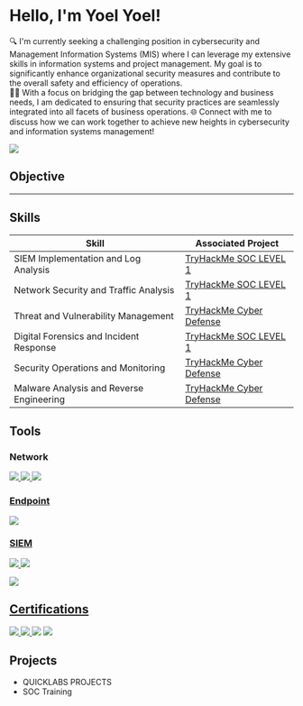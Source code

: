 # Hello, I'm Yoel Yoel!
🔍 I'm currently seeking a challenging position in cybersecurity and Management Information Systems (MIS) where I can leverage my extensive skills in information systems and project management. My goal is to significantly enhance organizational security measures and contribute to the overall safety and efficiency of operations.                                           
👨‍💻 With a focus on bridging the gap between technology and business needs, I am dedicated to ensuring that security practices are seamlessly integrated into all facets of business operations.
🌐 Connect with me to discuss how we can work together to achieve new heights in cybersecurity and information systems management!
                                                                       
<a href="https://www.linkedin.com/in/yoelyoel"><img src="https://img.shields.io/badge/-LinkedIn-0072b1?&style=for-the-badge&logo=linkedin&logoColor=white" /></a>

## Objective
                                                              
----

## Skills

| Skill                                         | Associated Project         |
|-----------------------------------------------|----------------------------|
| SIEM Implementation and Log Analysis          | <a href= "https://tryhackme-certificates.s3-eu-west-1.amazonaws.com/THM-3DXKF2ROQF.png ">TryHackMe SOC LEVEL 1 </a>|
| Network Security and Traffic Analysis         | <a href="https://tryhackme-certificates.s3-eu-west-1.amazonaws.com/THM-3DXKF2ROQF.png">TryHackMe SOC LEVEL 1</a>|
| Threat and Vulnerability Management           | <a href="https://tryhackme-certificates.s3-eu-west-1.amazonaws.com/THM-1CYOMEOEYF.png">TryHackMe Cyber Defense</a>|
| Digital Forensics and Incident Response       | <a href="https://tryhackme-certificates.s3-eu-west-1.amazonaws.com/THM-3DXKF2ROQF.png">TryHackMe SOC LEVEL 1</a>|
| Security Operations and Monitoring            | <a href="https://tryhackme-certificates.s3-eu-west-1.amazonaws.com/THM-1CYOMEOEYF.png">TryHackMe Cyber Defense</a>|
| Malware Analysis and Reverse Engineering      | <a href="https://tryhackme-certificates.s3-eu-west-1.amazonaws.com/THM-1CYOMEOEYF.png">TryHackMe Cyber Defense</a>|

## Tools



### Network
<div>
<a href="https://www.coursera.org/account/accomplishments/verify/P4LXHXNVRDRB"><img src="https://img.shields.io/badge/-Wireshark-1679A7?&style=for-the-badge&logo=Wireshark&logoColor=white" />
    <img src="https://img.shields.io/badge/-Suricata-EF3B2D?&style=for-the-badge&logo=Suricata&logoColor=white" />
    <img src="https://img.shields.io/badge/-Zeek-777BB4?&style=for-the-badge&logo=Zeek&logoColor=white" />
</div>

### Endpoint
<div>
    <img src="https://img.shields.io/badge/-Microsoft_Defender_for_Endpoint-00A4EF?&style=for-the-badge&logo=Microsoft&logoColor=white" />
   
</div>

### SIEM
<div>
    <img src="https://img.shields.io/badge/-Microsoft_Sentinel-0078D4?&style=for-the-badge&logo=Microsoft&logoColor=white" />
   <a href="https://www.coursera.org/account/accomplishments/specialization/BC87KAERRCTH"> <img src="https://img.shields.io/badge/-Splunk-000000?&style=for-the-badge&logo=Splunk&logoColor=white" />
   
<a 
href="https://github.com/yoely282/log-monitoring-with-elk.git"> <img src="https://img.shields.io/badge/-Elastic-005571?&style=for-the-badge&logo=Elastic&logoColor=white" />
</div>

## Certifications

<div>
<a href="https://udemy-certificate.s3.amazonaws.com/pdf/UC-4b316468-13a5-418a-aa45-9426b2caef3f.pdf"> <img src="https://img.shields.io/badge/-Security%2B-FF0000?&style=for-the-badge&logo=CompTIA&logoColor=white" />
<a href="https://www.linkedin.com/learning/certificates/ea1571805edd716deb3c029aaf1a4c92ea573d0d018c3756069a6fb5bbe29bc0?u=75089194"> <img src="https://img.shields.io/badge/-Network%2B-007ACC?&style=for-the-badge&logo=CompTIA&logoColor=white" />
<a href="https://www.coursera.org/account/accomplishments/specialization/U6KTCFQZ4RFU"><img src="https://img.shields.io/badge/-IBM-054ADA?style=for-the-badge&logo=IBM&logoColor=white" /></a>
<a href="https://www.coursera.org/account/accomplishments/specialization/8MK49DVFDKJS"><img src="https://img.shields.io/badge/-Google-DB4437?style=for-the-badge&logo=Google&logoColor=white" /></a>
</div>

## Projects
- QUICKLABS PROJECTS  
- SOC Training  
